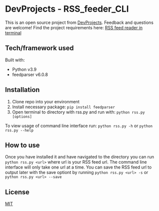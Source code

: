 # DevProjects - RSS_feeder_CLI

This is an open source project from [DevProjects](http://www.codementor.io/projects). Feedback and questions are welcome!
Find the project requirements here: [RSS feed reader in terminal](https://www.codementor.io/projects/tool/rss-feed-reader-in-terminal-atx32jp82q)

## Tech/framework used
Built with: 
- Python v3.9
- feedparser v6.0.8

## Installation
1. Clone repo into your environment
2. Install necessary package: ```pip install feedparser```
4. Open terminal to directory with rss.py and run with: ```python rss.py [options]```

To view usage of command line interface run: ```python rss.py -h``` or ```python rss.py --help```

## How to use
Once you have installed it and have navigated to the directory you can run ```python rss.py <url>``` where url is your RSS feed url. The command line interface will only take one url at a time. You can save the RSS feed url to output later with the save optiont by running ```python rss.py <url> -s``` or ```python rss.py <url> --save```

## License
[MIT](https://choosealicense.com/licenses/mit/)
